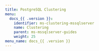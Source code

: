 ```yaml
---
title: PostgreSQL Clustering
menu:
  docs_{{ .version }}:
    identifier: ms-clustering-mssqlserver
    name: Clustering
    parent: ms-mssqlserver-guides
    weight: 25
menu_name: docs_{{ .version }}
---
```

